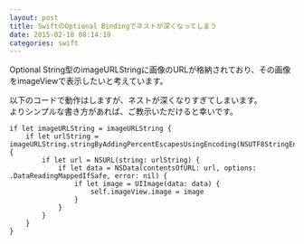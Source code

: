 ```yaml
---
layout: post
title: SwiftのOptional Bindingでネストが深くなってしまう
date: 2015-02-18 08:14:19
categories: swift
---
```

<p>Optional String型のimageURLStringに画像のURLが格納されており、その画像をimageViewで表示したいと考えています。</p>

<p>以下のコードで動作はしますが、ネストが深くなりすぎてしまいます。<br>
よりシンプルな書き方があれば、ご教示いただけると幸いです。</p>

<pre><code>if let imageURLString = imageURLString {
    if let urlString = imageURLString.stringByAddingPercentEscapesUsingEncoding(NSUTF8StringEncoding) {
        if let url = NSURL(string: urlString) {
            if let data = NSData(contentsOfURL: url, options: .DataReadingMappedIfSafe, error: nil) {
                if let image = UIImage(data: data) {
                    self.imageView.image = image
                }
            }
        }
    }
}
</code></pre>
